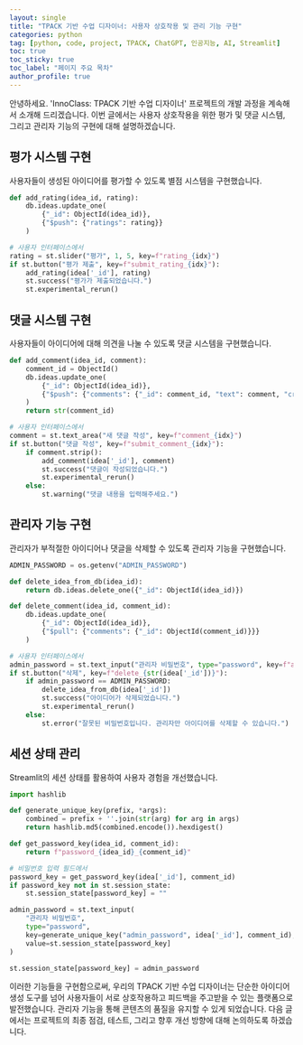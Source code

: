 ```yaml
---
layout: single
title: "TPACK 기반 수업 디자이너: 사용자 상호작용 및 관리 기능 구현"
categories: python
tag: [python, code, project, TPACK, ChatGPT, 인공지능, AI, Streamlit]
toc: true
toc_sticky: true
toc_label: "페이지 주요 목차"
author_profile: true
---
```


안녕하세요. 'InnoClass: TPACK 기반 수업 디자이너' 프로젝트의 개발 과정을 계속해서 소개해 드리겠습니다. 이번 글에서는 사용자 상호작용을 위한 평가 및 댓글 시스템, 그리고 관리자 기능의 구현에 대해 설명하겠습니다.

## 평가 시스템 구현

사용자들이 생성된 아이디어를 평가할 수 있도록 별점 시스템을 구현했습니다.

```python
def add_rating(idea_id, rating):
    db.ideas.update_one(
        {"_id": ObjectId(idea_id)},
        {"$push": {"ratings": rating}}
    )

# 사용자 인터페이스에서
rating = st.slider("평가", 1, 5, key=f"rating_{idx}")
if st.button("평가 제출", key=f"submit_rating_{idx}"):
    add_rating(idea['_id'], rating)
    st.success("평가가 제출되었습니다.")
    st.experimental_rerun()
```

## 댓글 시스템 구현

사용자들이 아이디어에 대해 의견을 나눌 수 있도록 댓글 시스템을 구현했습니다.

```python
def add_comment(idea_id, comment):
    comment_id = ObjectId()
    db.ideas.update_one(
        {"_id": ObjectId(idea_id)},
        {"$push": {"comments": {"_id": comment_id, "text": comment, "created_at": datetime.utcnow()}}}
    )
    return str(comment_id)

# 사용자 인터페이스에서
comment = st.text_area("새 댓글 작성", key=f"comment_{idx}")
if st.button("댓글 작성", key=f"submit_comment_{idx}"):
    if comment.strip():
        add_comment(idea['_id'], comment)
        st.success("댓글이 작성되었습니다.")
        st.experimental_rerun()
    else:
        st.warning("댓글 내용을 입력해주세요.")
```

## 관리자 기능 구현

관리자가 부적절한 아이디어나 댓글을 삭제할 수 있도록 관리자 기능을 구현했습니다.

```python
ADMIN_PASSWORD = os.getenv("ADMIN_PASSWORD")

def delete_idea_from_db(idea_id):
    return db.ideas.delete_one({"_id": ObjectId(idea_id)})

def delete_comment(idea_id, comment_id):
    db.ideas.update_one(
        {"_id": ObjectId(idea_id)},
        {"$pull": {"comments": {"_id": ObjectId(comment_id)}}}
    )

# 사용자 인터페이스에서
admin_password = st.text_input("관리자 비밀번호", type="password", key=f"admin_password_{idx}")
if st.button("삭제", key=f"delete_{str(idea['_id'])}"):
    if admin_password == ADMIN_PASSWORD:
        delete_idea_from_db(idea['_id'])
        st.success("아이디어가 삭제되었습니다.")
        st.experimental_rerun()
    else:
        st.error("잘못된 비밀번호입니다. 관리자만 아이디어를 삭제할 수 있습니다.")
```

## 세션 상태 관리

Streamlit의 세션 상태를 활용하여 사용자 경험을 개선했습니다.

```python
import hashlib

def generate_unique_key(prefix, *args):
    combined = prefix + ''.join(str(arg) for arg in args)
    return hashlib.md5(combined.encode()).hexdigest()

def get_password_key(idea_id, comment_id):
    return f"password_{idea_id}_{comment_id}"

# 비밀번호 입력 필드에서
password_key = get_password_key(idea['_id'], comment_id)
if password_key not in st.session_state:
    st.session_state[password_key] = ""

admin_password = st.text_input(
    "관리자 비밀번호",
    type="password",
    key=generate_unique_key("admin_password", idea['_id'], comment_id),
    value=st.session_state[password_key]
)

st.session_state[password_key] = admin_password
```

이러한 기능들을 구현함으로써, 우리의 TPACK 기반 수업 디자이너는 단순한 아이디어 생성 도구를 넘어 사용자들이 서로 상호작용하고 피드백을 주고받을 수 있는 플랫폼으로 발전했습니다. 관리자 기능을 통해 콘텐츠의 품질을 유지할 수 있게 되었습니다.
다음 글에서는 프로젝트의 최종 점검, 테스트, 그리고 향후 개선 방향에 대해 논의하도록 하겠습니다.
